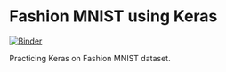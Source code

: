 # Fashion MNIST using Keras

[![Binder](https://mybinder.org/badge_logo.svg)](https://mybinder.org/v2/gh/rohit-thakur12/Fashion-MNIST-using-Keras/master)

Practicing  Keras on Fashion MNIST dataset.
